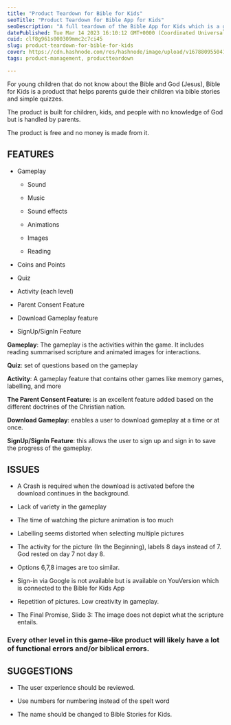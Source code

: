 ```yaml
---
title: "Product Teardown for Bible for Kids"
seoTitle: "Product Teardown for Bible App for Kids"
seoDescription: "A full teardown of the Bible App for Kids which is a game-like application for Kids of tender ages."
datePublished: Tue Mar 14 2023 16:10:12 GMT+0000 (Coordinated Universal Time)
cuid: clf8g961s000309mmc2c7ci45
slug: product-teardown-for-bible-for-kids
cover: https://cdn.hashnode.com/res/hashnode/image/upload/v1678809550417/e983c60b-32cd-465a-b27f-4982a7fa7565.webp
tags: product-management, productteardown

---
```


For young children that do not know about the Bible and God (Jesus), Bible for Kids is a product that helps parents guide their children via bible stories and simple quizzes.

The product is built for children, kids, and people with no knowledge of God but is handled by parents.

The product is free and no money is made from it.

## FEATURES

* Gameplay
    
    * Sound 
        
    * Music 
        
    * Sound effects
        
    * Animations 
        
    * Images
        
    * Reading 
        
* Coins and Points
    
* Quiz 
    
* Activity (each level)
    
* Parent Consent Feature 
    
* Download Gameplay feature 
    
* SignUp/SignIn Feature 
    

**Gameplay**: The gameplay is the activities within the game. It includes reading summarised scripture and animated images for interactions.

**Quiz**: set of questions based on the gameplay 

**Activity**: A gameplay feature that contains other games like memory games, labelling, and more 

**The Parent Consent Feature:** is an excellent feature added based on the different doctrines of the Christian nation.

**Download Gameplay**: enables a user to download gameplay at a time or at once.

**SignUp/SignIn Feature**: this allows the user to sign up and sign in to save the progress of the gameplay.

## ISSUES 

* A Crash is required when the download is activated before the download continues in the background.
    
* Lack of variety in the gameplay
    
* The time of watching the picture animation is too much
    
* Labelling seems distorted when selecting multiple pictures 
    
* The activity for the picture (In the Beginning), labels 8 days instead of 7. God rested on day 7 not day 8.
    
* Options 6,7,8 images are too similar. 
    
* Sign-in via Google is not available but is available on YouVersion which is connected to the Bible for Kids App
    
* Repetition of pictures. Low creativity in gameplay.
    
* The Final Promise, Slide 3: The image does not depict what the scripture entails.
    

### Every other level in this game-like product will likely have a lot of functional errors and/or biblical errors.

## SUGGESTIONS

* The user experience should be reviewed.
    
* Use numbers for numbering instead of the spelt word 
    
* The name should be changed to Bible Stories for Kids.